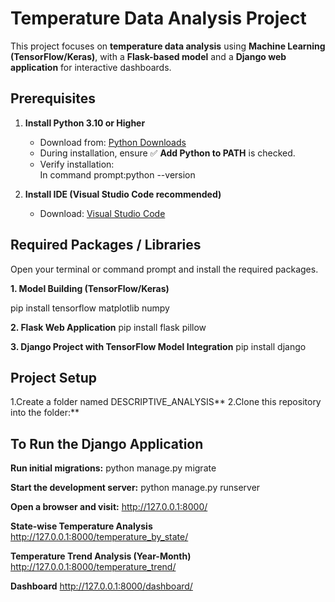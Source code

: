 # Temperature Data Analysis Project   

This project focuses on **temperature data analysis** using **Machine Learning (TensorFlow/Keras)**, with a **Flask-based model** and a **Django web application** for interactive dashboards.  


## Prerequisites  

1. **Install Python 3.10 or Higher**  
   - Download from: [Python Downloads](https://www.python.org/downloads/)  
   - During installation, ensure ✅ **Add Python to PATH** is checked.  
   - Verify installation:  
    In command prompt:python --version

2. **Install IDE (Visual Studio Code recommended)**  
   - Download: [Visual Studio Code](https://code.visualstudio.com/)  



## Required Packages / Libraries  

Open your terminal or command prompt and install the required packages.  

**1. Model Building (TensorFlow/Keras)**

pip install tensorflow matplotlib numpy

**2. Flask Web Application**
pip install flask pillow

**3. Django Project with TensorFlow Model Integration**
pip install django      

## Project Setup

1.Create a folder named DESCRIPTIVE_ANALYSIS**
2.Clone this repository into the folder:** 

## To Run the Django Application

**Run initial migrations:**
python manage.py migrate

**Start the development server:**
python manage.py runserver

**Open a browser and visit:**
http://127.0.0.1:8000/

**State-wise Temperature Analysis**
http://127.0.0.1:8000/temperature_by_state/

**Temperature Trend Analysis (Year-Month)**
http://127.0.0.1:8000/temperature_trend/

**Dashboard**
http://127.0.0.1:8000/dashboard/   

